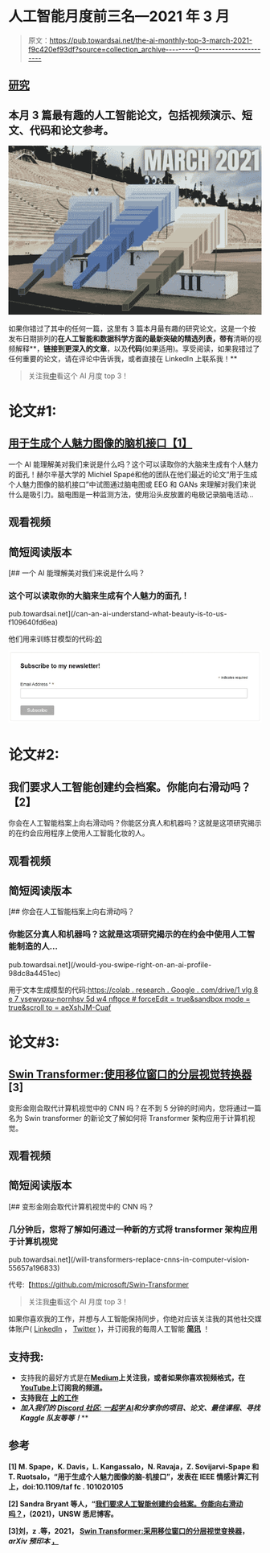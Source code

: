 # 人工智能月度前三名—2021 年 3 月

> 原文：<https://pub.towardsai.net/the-ai-monthly-top-3-march-2021-f9c420ef93df?source=collection_archive---------0----------------------->

## [研究](https://towardsai.net/p/category/research)

## 本月 3 篇最有趣的人工智能论文，包括视频演示、短文、代码和论文参考。

![](img/d5becd16857aafeaed00625fc0f8533f.png)

如果你错过了其中的任何一篇，这里有 3 篇本月最有趣的研究论文。这是一个按发布日期排列的**在人工智能和数据科学方面的最新突破的精选列表，带有**清晰的视频解释**，**链接到更深入的文章**，以及**代码**(如果适用)。享受阅读，如果我错过了任何重要的论文，请在评论中告诉我，或者直接在 LinkedIn 上联系我！**

> 关注我[中](https://whats-ai.medium.com/)看这个 AI 月度 top 3！

# 论文#1:

## [用于生成个人魅力图像的脑机接口【1】](https://ieeexplore.ieee.org/document/9353984)

一个 AI 能理解美对我们来说是什么吗？这个可以读取你的大脑来生成有个人魅力的面孔！赫尔辛基大学的 Michiel Spapé和他的团队在他们最近的论文“用于生成个人魅力图像的脑机接口”中试图通过脑电图或 EEG 和 GANs 来理解对我们来说什么是吸引力。脑电图是一种监测方法，使用沿头皮放置的电极记录脑电活动…

## 观看视频

## 简短阅读版本

[](/can-an-ai-understand-what-beauty-is-to-us-f109640fd6ea) [## 一个 AI 能理解美对我们来说是什么吗？

### 这个可以读取你的大脑来生成有个人魅力的面孔！

pub.towardsai.net](/can-an-ai-understand-what-beauty-is-to-us-f109640fd6ea) 

他们用来训练甘模型的代码:[的](https://github.com/tkarras/progressive_growing_of_gans)

[![](img/76e3b32bdc5e9fe271eaa029481512bb.png)](http://eepurl.com/huGLT5)

# 论文#2:

## 我们要求人工智能创建约会档案。你能向右滑动吗？【2】

你会在人工智能档案上向右滑动吗？你能区分真人和机器吗？这就是这项研究揭示的在约会应用程序上使用人工智能化妆的人。

## 观看视频

## 简短阅读版本

[](/would-you-swipe-right-on-an-ai-profile-98dc8a4451ec) [## 你会在人工智能档案上向右滑动吗？

### 你能区分真人和机器吗？这就是这项研究揭示的在约会中使用人工智能制造的人…

pub.towardsai.net](/would-you-swipe-right-on-an-ai-profile-98dc8a4451ec) 

用于文本生成模型的代码:[https://colab . research . Google . com/drive/1 vlg 8 e 7 ysewypxu-nornhsv 5d w4 nftgce # forceEdit = true&sandbox mode = true&scroll to = aeXshJM-Cuaf](https://colab.research.google.com/drive/1VLG8e7YSEwypxU-noRNhsv5dW4NfTGce#forceEdit=true&sandboxMode=true&scrollTo=aeXshJM-Cuaf)

# 论文#3:

## [Swin Transformer:使用移位窗口的分层视觉转换器](https://arxiv.org/abs/2103.14030v1) [3]

变形金刚会取代计算机视觉中的 CNN 吗？在不到 5 分钟的时间内，您将通过一篇名为 Swin transformer 的新论文了解如何将 Transformer 架构应用于计算机视觉。

## 观看视频

## 简短阅读版本

[](/will-transformers-replace-cnns-in-computer-vision-55657a196833) [## 变形金刚会取代计算机视觉中的 CNN 吗？

### 几分钟后，您将了解如何通过一种新的方式将 transformer 架构应用于计算机视觉

pub.towardsai.net](/will-transformers-replace-cnns-in-computer-vision-55657a196833) 

代号:【https://github.com/microsoft/Swin-Transformer 

> 关注我[中](https://whats-ai.medium.com/)看这个 AI 月度 top 3！

如果你喜欢我的工作，并想与人工智能保持同步，你绝对应该关注我的其他社交媒体账户( [LinkedIn](https://www.linkedin.com/in/whats-ai/) ， [Twitter](https://twitter.com/Whats_AI) )，并订阅我的每周人工智能 [**简讯**](http://eepurl.com/huGLT5) ！

## 支持我:

*   支持我的最好方式是在[**Medium**](https://medium.com/@whats-ai)**上关注我，或者如果你喜欢视频格式，在[**YouTube**](https://www.youtube.com/channel/UCUzGQrN-lyyc0BWTYoJM_Sg)**上订阅我的频道。****
*   ****支持我在 [**上的工作**](https://www.patreon.com/whatsai)****
*   ****加入我们的 [**Discord 社区:** **一起学 AI**](https://discord.gg/learnaitogether)和*分享你的项目、论文、最佳课程、寻找 Kaggle 队友等等！*****

## ****参考****

****[1] M. Spape，K. Davis，L. Kangassalo，N. Ravaja，Z. Sovijarvi-Spape 和 T. Ruotsalo，“用于生成个人魅力图像的脑-机接口”，发表在 IEEE 情感计算汇刊上，doi:10.1109/taf fc . 101020105****

****[2] Sandra Bryant 等人，“[我们要求人工智能创建约会档案。你能向右滑动吗？](https://studyonline.unsw.edu.au/blog/ai-generated-dating-profile)，(2021)，UNSW 悉尼博客。****

****[3]刘，z .等，2021， [Swin Transformer:采用移位窗口的分层视觉变换器](https://arxiv.org/abs/2103.14030v1)， *arXiv 预印本* [，](https://www.youtube.com/redirect?q=https%3A%2F%2Farxiv.org%2Fabs%2F2103.14030v1&redir_token=QUFFLUhqbWs5elJBa2FkM0lmaHl5dTg1c0hQeVJTMFZPQXxBQ3Jtc0trMXRsUVpya2Qtb01vazY4NnktMWVldTZYRXQxaHZqamNpcGhDNzFrdTk1SGlzQzNsNnBuYXh2Y1J3dUJsSjZKY2lnQWhHU3RKcEpGSGV1VEV2TUM5N0s4Ni1JSXZuRUlSNm81dC1kcXZ4Z1FQakJwdw%3D%3D&event=comments&stzid=UgxsfplcSCH4gNnmBx14AaABAg)****